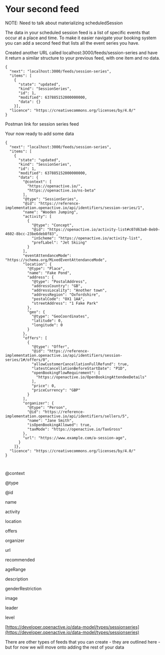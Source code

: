 # Your second feed

NOTE: Need to talk about materializing scheduledSession

The data in your scheduled session feed is a list of specific events that occur at a place and time. To make it easier navigate your booking system you can add a second feed that lists all the event series you have.

Created another URL called localhost:3000/feeds/session-series and have it return a similar structure to your previous feed, with one item and no data.

```
{
  "next": "localhost:3000/feeds/session-series",
  "items": [
    {
      "state": "updated",
      "kind": "SessionSeries",
      "id": 1,
      "modified": 637885152000000000,
      "data": {}
    }],
  "licence": "https://creativecommons.org/licenses/by/4.0/"
}  
```

Postman link for session series feed

Your now ready to add some data

```
{
  "next": "localhost:3000/feeds/session-series",
  "items": [
    {
      "state": "updated",
      "kind": "SessionSeries",
      "id": 1,
      "modified": 637885152000000000,
      "data": {
        "@context": [
          "https://openactive.io/",
          "https://openactive.io/ns-beta"
        ],
        "@type": "SessionSeries",
        "@id": "https://reference-implementation.openactive.io/api/identifiers/session-series/1",
        "name": "Wooden Jumping",
        "activity": [
          {
            "@type": "Concept",
            "@id": "https://openactive.io/activity-list#c07d63a0-8eb9-4602-8bcc-23be6deb8f83",
            "inScheme": "https://openactive.io/activity-list",
            "prefLabel": "Jet Skiing"
          }
        ],
        "eventAttendanceMode": "https://schema.org/MixedEventAttendanceMode",
        "location": {
          "@type": "Place",
          "name": "Fake Pond",
          "address": {
            "@type": "PostalAddress",
            "addressCountry": "GB",
            "addressLocality": "Another town",
            "addressRegion": "Oxfordshire",
            "postalCode": "OX1 1AA",
            "streetAddress": "1 Fake Park"
          },
          "geo": {
            "@type": "GeoCoordinates",
            "latitude": 0,
            "longitude": 0
          }
        },
        "offers": [
          {
            "@type": "Offer",
            "@id": "https://reference-implementation.openactive.io/api/identifiers/session-series/1#/offers/0",
            "allowCustomerCancellationFullRefund": true,
            "latestCancellationBeforeStartDate": "P1D",
            "openBookingFlowRequirement": [
              "https://openactive.io/OpenBookingAttendeeDetails"
            ],
            "price": 0,
            "priceCurrency": "GBP"
          }
        ],
        "organizer": {
          "@type": "Person",
          "@id": "https://reference-implementation.openactive.io/api/identifiers/sellers/5",
          "name": "Jane Smith",
          "isOpenBookingAllowed": true,
          "taxMode": "https://openactive.io/TaxGross"
        },
        "url": "https://www.example.com/a-session-age",
      }
    ]},     
  "licence": "https://creativecommons.org/licenses/by/4.0/"
}  
 
      
```

@context&#x20;

@type&#x20;

@id&#x20;

name

activity

location

offers

organizer

url

recommended

ageRange

description

genderRestriction

image

leader

level

[https://developer.openactive.io/data-model/types/sessionseries](https://developer.openactive.io/data-model/types/sessionseries)

There are other types of feeds that you can create - they are outlined here - but for now we will move onto adding the rest of your data
